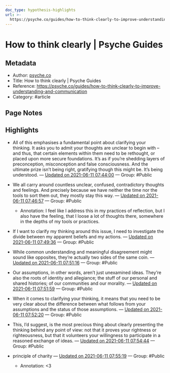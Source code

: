 ```yaml
---
doc_type: hypothesis-highlights
url: >-
  https://psyche.co/guides/how-to-think-clearly-to-improve-understanding-and-communication
---
```


# How to think clearly | Psyche Guides

## Metadata
- Author: [psyche.co]()
- Title: How to think clearly | Psyche Guides
- Reference: https://psyche.co/guides/how-to-think-clearly-to-improve-understanding-and-communication
- Category: #article

## Page Notes
## Highlights
- All of this emphasises a fundamental point about clarifying your thinking. It asks you to admit your thoughts are unclear to begin with – and thus, that certain elements within them need to be rethought, or placed upon more secure foundations. It’s as if you’re shedding layers of preconception, misconception and false consciousness. And the ultimate prize isn’t being right, gratifying though this might be. It’s being understood. — [Updated on 2021-06-11 07:44:00](https://hyp.is/Bc6LXMp4Eeu_0dPbu9oekA/psyche.co/guides/how-to-think-clearly-to-improve-understanding-and-communication) — Group: #Public

- We all carry around countless unclear, confused, contradictory thoughts and feelings. And precisely because we have neither the time nor the tools to sort them out, they mostly stay this way. — [Updated on 2021-06-11 07:46:57](https://hyp.is/b3KPGMp4EeuaUE95t_7mbA/psyche.co/guides/how-to-think-clearly-to-improve-understanding-and-communication) — Group: #Public
    - Annotation: I feel like I address this in my practices of reflection, but I also have the feeling, that I loose a lot of thoughts there, somewhere in the depths of my tools or practices.
- If I want to clarify my thinking around this issue, I need to investigate the divide between my apparent beliefs and my actions. — [Updated on 2021-06-11 07:49:36](https://hyp.is/zcHRAMp4EeuWoreel-7gmQ/psyche.co/guides/how-to-think-clearly-to-improve-understanding-and-communication) — Group: #Public

- While common understanding and meaningful disagreement might sound like opposites, they’re actually two sides of the same coin. — [Updated on 2021-06-11 07:51:16](https://hyp.is/CcZMOsp5Eeu03Yt_x83ZmA/psyche.co/guides/how-to-think-clearly-to-improve-understanding-and-communication) — Group: #Public

- Our assumptions, in other words, aren’t just unexamined ideas. They’re also the roots of identity and allegiance; the stuff of our personal and shared histories; of our communities and our morality.  — [Updated on 2021-06-11 07:51:59](https://hyp.is/I2sZVMp5EeuvqHeL22jTZg/psyche.co/guides/how-to-think-clearly-to-improve-understanding-and-communication) — Group: #Public

- When it comes to clarifying your thinking, it means that you need to be very clear about the difference between what follows from your assumptions and the status of those assumptions. — [Updated on 2021-06-11 07:52:20](https://hyp.is/L97AyMp5EeugJVsSMiSdxw/psyche.co/guides/how-to-think-clearly-to-improve-understanding-and-communication) — Group: #Public

- This, I’d suggest, is the most precious thing about clearly presenting the thinking behind any point of view: not that it proves your rightness or righteousness, but that it volunteers your willingness to participate in a reasoned exchange of ideas. — [Updated on 2021-06-11 07:54:44](https://hyp.is/hVqk1sp5EeuqjxtOpHGUPQ/psyche.co/guides/how-to-think-clearly-to-improve-understanding-and-communication) — Group: #Public

- principle of charity — [Updated on 2021-06-11 07:55:19](https://hyp.is/mjRpHsp5Eeulv3-AOkwPlQ/psyche.co/guides/how-to-think-clearly-to-improve-understanding-and-communication) — Group: #Public
    - Annotation: <3


